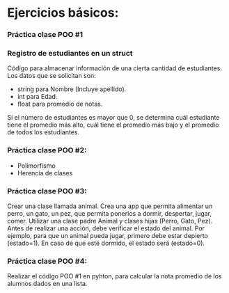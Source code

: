 # Ejercicios básicos: 

### Práctica clase POO #1
### Registro de estudiantes en un struct

Código para almacenar información de una cierta cantidad de estudiantes.
Los datos que se solicitan son:
* string para Nombre (Incluye apellido).
* int para Edad.
* float para promedio de notas.

Si el número de estudiantes es mayor que 0, se determina cuál estudiante tiene el promedio más alto, cuál tiene el promedio más bajo y el promedio de todos los estudiantes.

### Práctica clase POO #2:
* Polimorfismo
* Herencia de clases
  
### Práctica clase POO #3:
Crear una clase llamada animal. Crea una app que permita alimentar un perro, un gato, un pez, que permita ponerlos a dormir, despertar, jugar, comer.
Utilizar una clase padre Animal y clases hijas (Perro, Gato, Pez). 
Antes de realizar una acción, debe verificar el estado del animal. Por ejemplo, para que un animal pueda jugar, primero debe estar depierto (estado=1). En caso de que esté dormido, el estado será (estado=0).

### Práctica clase POO #4:
Realizar el código POO #1 en pyhton, para calcular la nota promedio de los alumnos dados en una lista.
